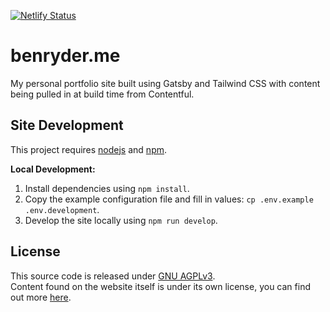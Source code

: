 [![Netlify Status](https://api.netlify.com/api/v1/badges/d2029afe-20d9-417a-976d-8c2d444bc382/deploy-status)](https://app.netlify.com/sites/ben-ryder/deploys)

# benryder.me
My personal portfolio site built using Gatsby and Tailwind CSS with content being pulled in at build time from Contentful. 

## Site Development
This project requires [nodejs](https://nodejs.org/en/) and [npm](https://www.npmjs.com/).

**Local Development:**
1. Install dependencies using `npm install`.
2. Copy the example configuration file and fill in values: `cp .env.example .env.development`.
3. Develop the site locally using `npm run develop`.

## License
This source code is released under [GNU AGPLv3](https://choosealicense.com/licenses/agpl-3.0/).  
Content found on the website itself is under its own license, you can find out more [here](https://benryder.me/licenses).
